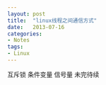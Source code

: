 ```yaml
---
layout: post
title:  "linux线程之间通信方式"
date:   2013-07-16
categories: 
- Notes 
tags:
- Linux
---
```


互斥锁 条件变量 信号量 
未完待续
